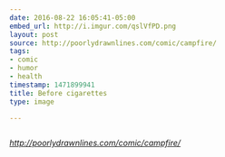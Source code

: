 ```yaml
---
date: 2016-08-22 16:05:41-05:00
embed_url: http://i.imgur.com/qslVfPD.png
layout: post
source: http://poorlydrawnlines.com/comic/campfire/
tags:
- comic
- humor
- health
timestamp: 1471899941
title: Before cigarettes
type: image

---
```

<img src="http://i.imgur.com/qslVfPD.png" alt="" />

<cite>http://poorlydrawnlines.com/comic/campfire/</cite>

